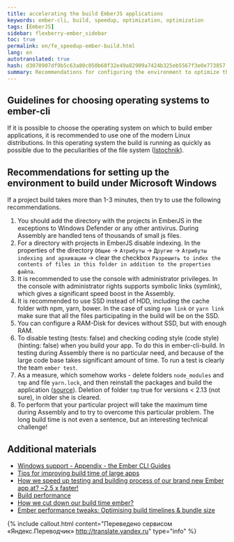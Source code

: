 ```yaml
---
title: accelerating the build EmberJS applications
keywords: ember-cli, build, speedup, optimization, optimization
tags: [EmberJS]
sidebar: flexberry-ember_sidebar
toc: true
permalink: en/fe_speedup-ember-build.html
lang: en
autotranslated: true
hash: d3070907df9b5c63a80c050b68f32e49a82909a7424b325eb5567f3e0e773857
summary: Recommendations for configuring the environment to optimize the speed of Assembly of EmberJS applications.
---
```


## Guidelines for choosing operating systems to ember-cli

If it is possible to choose the operating system on which to build ember applications, it is recommended to use one of the modern Linux distributions. In this operating system the build is running as quickly as possible due to the peculiarities of the file system ([Istochnik](https://levelup.gitconnected.com/working-with-front-end-tools-on-linux-and-windows-the-grand-performance-test-b51a77a71636)).

## Recommendations for setting up the environment to build under Microsoft Windows

If a project build takes more than 1-3 minutes, then try to use the following recommendations.

1. You should add the directory with the projects in EmberJS in the exceptions to Windows Defender or any other antivirus. During Assembly are handled tens of thousands of small js files.
2. For a directory with projects in EmberJS disable indexing. In the properties of the directory `Общие` -> `Атрибуты` -> `Другие` -> `Атрибуты indexing and архивации` -> clear the checkbox `Разрешить to index the contents of files in this folder in addition to the properties файла`.
3. It is recommended to use the console with administrator privileges. In the console with administrator rights supports symbolic links (symlink), which gives a significant speed boost in the Assembly.
4. It is recommended to use SSD instead of HDD, including the cache folder with npm, yarn, bower. In the case of using `npm link` or `yarn link` make sure that all the files participating in the build will be on the SSD.
5. You can configure a RAM-Disk for devices without SSD, but with enough RAM.
6. To disable testing (tests: false) and checking coding style (code style) (hinting: false) when you build your app. To do this in ember-cli-build. In testing during Assembly there is no particular need, and because of the large code base takes significant amount of time. To run a test is clearly the team `ember test`.
7. As a measure, which somehow works - delete folders `node_modules` and `tmp` and file `yarn.lock`, and then reinstall the packages and build the application ([source](https://github.com/ember-cli/ember-cli/issues/6921)). Deletion of folder `tmp` true for versions < 2.13 (not sure), in older she is cleared.
8. To perform that your particular project will take the maximum time during Assembly and to try to overcome this particular problem. The long build time is not even a sentence, but an interesting technical challenge!

## Additional materials

* [Windows support - Appendix - the Ember CLI Guides](https://cli.emberjs.com/release/appendix/windows/)
* [Tips for improving build time of large apps](https://discuss.emberjs.com/t/tips-for-improving-build-time-of-large-apps)
* [How we speed up testing and building process of our brand new Ember app at? ~2.5 x faster!](https://medium.com/@tommaqs/how-we-speed-up-testing-and-building-process-of-our-ember-app-at-brandnew-2-5x-faster-299dd4995a97)
* [Build performance](https://github.com/ember-cli/ember-cli/blob/master/docs/perf-guide.md)
* [How we cut down our build time ember?](https://www.gokatz.me/blog/how-we-cut-down-our-ember-build-time)
* [Ember performance tweaks: Optimising build timelines & bundle size](https://abhilashlr.in/ember-performance-tweaks-part-1)



{% include callout.html content="Переведено сервисом «Яндекс.Переводчик» <http://translate.yandex.ru>" type="info" %}